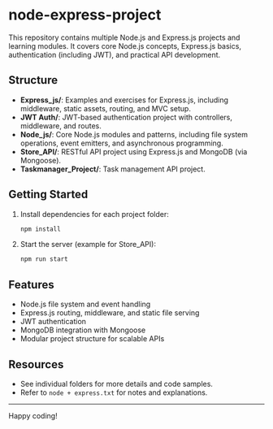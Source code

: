 # node-express-project

This repository contains multiple Node.js and Express.js projects and learning modules. It covers core Node.js concepts, Express.js basics, authentication (including JWT), and practical API development.

## Structure

- **Express_js/**: Examples and exercises for Express.js, including middleware, static assets, routing, and MVC setup.
- **JWT Auth/**: JWT-based authentication project with controllers, middleware, and routes.
- **Node_js/**: Core Node.js modules and patterns, including file system operations, event emitters, and asynchronous programming.
- **Store_API/**: RESTful API project using Express.js and MongoDB (via Mongoose).
- **Taskmanager_Project/**: Task management API project.

## Getting Started

1. Install dependencies for each project folder:
   ```sh
   npm install
   ```
2. Start the server (example for Store_API):
   ```sh
   npm run start
   ```

## Features

- Node.js file system and event handling
- Express.js routing, middleware, and static file serving
- JWT authentication
- MongoDB integration with Mongoose
- Modular project structure for scalable APIs

## Resources

- See individual folders for more details and code samples.
- Refer to `node + express.txt` for notes and explanations.

---

Happy coding!